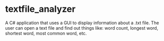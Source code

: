 # textfile_analyzer
A C# application that uses a GUI to display information about a .txt file. The user can open a text file and find out things like: word count, longest word, shortest word, most common word, etc.
